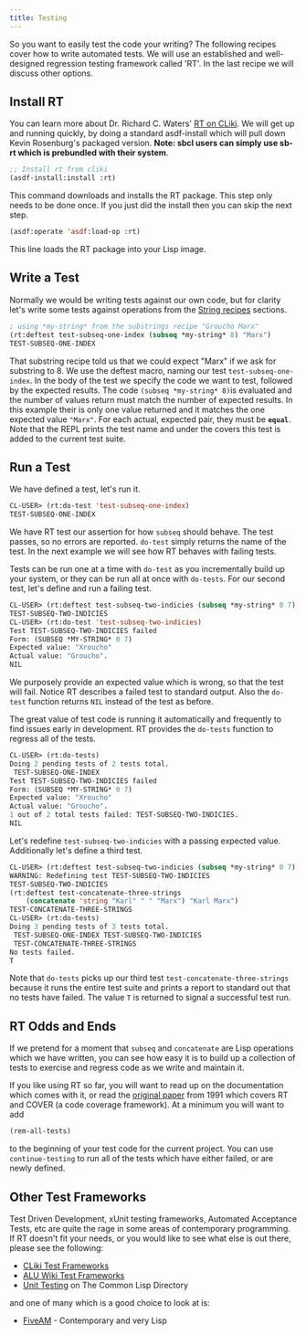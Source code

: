 ```yaml
---
title: Testing
---
```


So you want to easily test the code your writing? The following recipes cover how to write automated tests. We will use an established and well-designed regression testing framework called 'RT'. In the last recipe we will discuss other options.


<a name="instllrt"></a>

## Install RT

You can learn more about Dr. Richard C. Waters' [RT on CLiki](http://www.cliki.net/RT). We will get up and running quickly, by doing a standard asdf-install which will pull down Kevin Rosenburg's packaged version. **Note: sbcl users can simply use sb-rt which is prebundled with their system**.

~~~lisp
;; Install rt from cliki
(asdf-install:install :rt)
~~~

This command downloads and installs the RT package. This step only needs to be done once. If you just did the install then you can skip the next step.

~~~lisp
(asdf:operate 'asdf:load-op :rt)
~~~

This line loads the RT package into your Lisp image.


<a name="writetest"></a>

## Write a Test

Normally we would be writing tests against our own code, but for clarity let's write some tests against operations from the [String recipes](strings.html#substrings) sections.

~~~lisp
; using *my-string* from the substrings recipe "Groucho Marx"
(rt:deftest test-subseq-one-index (subseq *my-string* 8) "Marx")
TEST-SUBSEQ-ONE-INDEX
~~~

That substring recipe told us that we could expect "Marx" if we ask for substring to 8. We use the deftest macro, naming our test `test-subseq-one-index`. In the body of the test we specify the code we want to test, followed by the expected results. The code `(subseq *my-string* 8)`is evaluated and the number of values return must match the number of expected results. In this example their is only one value returned and it matches the one expected value `"Marx"`. For each actual, expected pair, they must be **`equal`**. Note that the REPL prints the test name and under the covers this test is added to the current test suite.


<a name="runtest"></a>

## Run a Test

We have defined a test, let's run it.

~~~lisp
CL-USER> (rt:do-test 'test-subseq-one-index)
TEST-SUBSEQ-ONE-INDEX
~~~

We have RT test our assertion for how `subseq` should behave. The test passes, so no errors are reported. `do-test` simply returns the name of the test. In the next example we will see how RT behaves with failing tests.

Tests can be run one at a time with `do-test` as you incrementally build up your system, or they can be run all at once with `do-tests`. For our second test, let's define and run a failing test.

~~~lisp
CL-USER> (rt:deftest test-subseq-two-indicies (subseq *my-string* 0 7) "Xroucho")
TEST-SUBSEQ-TWO-INDICIES
CL-USER> (rt:do-test 'test-subseq-two-indicies)
Test TEST-SUBSEQ-TWO-INDICIES failed
Form: (SUBSEQ *MY-STRING* 0 7)
Expected value: "Xroucho"
Actual value: "Groucho".
NIL
~~~

We purposely provide an expected value which is wrong, so that the test will fail. Notice RT describes a failed test to standard output. Also the `do-test` function returns `NIL` instead of the test as before.

The great value of test code is running it automatically and frequently to find issues early in development. RT provides the `do-tests` function to regress all of the tests.

~~~lisp
CL-USER> (rt:do-tests)
Doing 2 pending tests of 2 tests total.
 TEST-SUBSEQ-ONE-INDEX
Test TEST-SUBSEQ-TWO-INDICIES failed
Form: (SUBSEQ *MY-STRING* 0 7)
Expected value: "Xroucho"
Actual value: "Groucho".
1 out of 2 total tests failed: TEST-SUBSEQ-TWO-INDICIES.
NIL
~~~

Let's redefine `test-subseq-two-indicies` with a passing expected value. Additionally let's define a third test.

~~~lisp
CL-USER> (rt:deftest test-subseq-two-indicies (subseq *my-string* 0 7) "Groucho")
WARNING: Redefining test TEST-SUBSEQ-TWO-INDICIES
TEST-SUBSEQ-TWO-INDICIES
(rt:deftest test-concatenate-three-strings
    (concatenate 'string "Karl" " " "Marx") "Karl Marx")
TEST-CONCATENATE-THREE-STRINGS
CL-USER> (rt:do-tests)
Doing 3 pending tests of 3 tests total.
 TEST-SUBSEQ-ONE-INDEX TEST-SUBSEQ-TWO-INDICIES
 TEST-CONCATENATE-THREE-STRINGS
No tests failed.
T
~~~

Note that `do-tests` picks up our third test `test-concatenate-three-strings` because it runs the entire test suite and prints a report to standard out that no tests have failed. The value `T` is returned to signal a successful test run.


<a name="rtend"></a>

## RT Odds and Ends

If we pretend for a moment that `subseq` and `concatenate` are Lisp operations which we have written, you can see how easy it is to build up a collection of tests to exercise and regress code as we write and maintain it.

If you like using RT so far, you will want to read up on the documentation which comes with it, or read the [original paper](http://www.merl.com/publications/TR1991-004/) from 1991 which covers RT and COVER (a code coverage framework). At a minimum you will want to add

~~~lisp
(rem-all-tests)
~~~

to the beginning of your test code for the current project. You can use `continue-testing` to run all of the tests which have either failed, or are newly defined.


<a name="othertestframeworks"></a>

## Other Test Frameworks

Test Driven Development, xUnit testing frameworks, Automated Acceptance Tests, etc are quite the rage in some areas of contemporary programming. If RT doesn't fit your needs, or you would like to see what else is out there, please see the following:

* [CLiki Test Frameworks](http://www.cliki.net/test%20framework)
* [ALU Wiki Test Frameworks](http://wiki.alu.org/Test_Frameworks)
* [Unit Testing](http://www.cl-user.net/asp/tags/unit-testing) on The Common Lisp Directory

and one of many which is a good choice to look at is:

* [FiveAM](http://common-lisp.net/project/bese/FiveAM.html) - Contemporary and very Lisp
